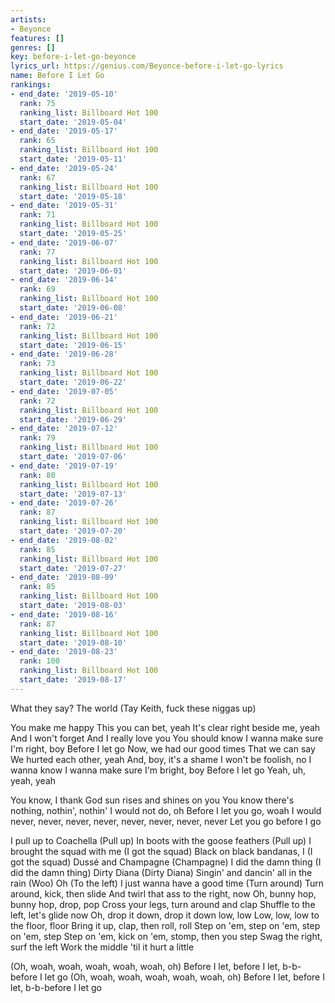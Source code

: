 ```yaml
---
artists:
- Beyonce
features: []
genres: []
key: before-i-let-go-beyonce
lyrics_url: https://genius.com/Beyonce-before-i-let-go-lyrics
name: Before I Let Go
rankings:
- end_date: '2019-05-10'
  rank: 75
  ranking_list: Billboard Hot 100
  start_date: '2019-05-04'
- end_date: '2019-05-17'
  rank: 65
  ranking_list: Billboard Hot 100
  start_date: '2019-05-11'
- end_date: '2019-05-24'
  rank: 67
  ranking_list: Billboard Hot 100
  start_date: '2019-05-18'
- end_date: '2019-05-31'
  rank: 71
  ranking_list: Billboard Hot 100
  start_date: '2019-05-25'
- end_date: '2019-06-07'
  rank: 77
  ranking_list: Billboard Hot 100
  start_date: '2019-06-01'
- end_date: '2019-06-14'
  rank: 69
  ranking_list: Billboard Hot 100
  start_date: '2019-06-08'
- end_date: '2019-06-21'
  rank: 72
  ranking_list: Billboard Hot 100
  start_date: '2019-06-15'
- end_date: '2019-06-28'
  rank: 73
  ranking_list: Billboard Hot 100
  start_date: '2019-06-22'
- end_date: '2019-07-05'
  rank: 72
  ranking_list: Billboard Hot 100
  start_date: '2019-06-29'
- end_date: '2019-07-12'
  rank: 79
  ranking_list: Billboard Hot 100
  start_date: '2019-07-06'
- end_date: '2019-07-19'
  rank: 80
  ranking_list: Billboard Hot 100
  start_date: '2019-07-13'
- end_date: '2019-07-26'
  rank: 87
  ranking_list: Billboard Hot 100
  start_date: '2019-07-20'
- end_date: '2019-08-02'
  rank: 85
  ranking_list: Billboard Hot 100
  start_date: '2019-07-27'
- end_date: '2019-08-09'
  rank: 85
  ranking_list: Billboard Hot 100
  start_date: '2019-08-03'
- end_date: '2019-08-16'
  rank: 87
  ranking_list: Billboard Hot 100
  start_date: '2019-08-10'
- end_date: '2019-08-23'
  rank: 100
  ranking_list: Billboard Hot 100
  start_date: '2019-08-17'
---
```

What they say?
The world
(Tay Keith, fuck these niggas up)


You make me happy
This you can bet, yeah
It's clear right beside me, yeah
And I won't forget
And I really love you
You should know
I wanna make sure I'm right, boy
Before I let go
Now, we had our good times
That we can say
We hurted each other, yeah
And, boy, it's a shame
I won't be foolish, no
I wanna know
I wanna make sure I'm bright, boy
Before I let go
Yeah, uh, yeah, yeah


You know, I thank God sun rises and shines on you
You know there's nothing, nothin', nothin' I would not do, oh
Before I let you go, woah
I would never, never, never, never, never, never, never, never
Let you go before I go


I pull up to Coachella (Pull up)
In boots with the goose feathers (Pull up)
I brought the squad with me (I got the squad)
Black on black bandanas, I (I got the squad)
Dussé and Champagne (Champagne)
I did the damn thing (I did the damn thing)
Dirty Diana (Dirty Diana)
Singin' and dancin' all in the rain (Woo)
Oh (To the left)
I just wanna have a good time (Turn around)
Turn around, kick, then slide
And twirl that ass to the right, now
Oh, bunny hop, bunny hop, drop, pop
Cross your legs, turn around and clap
Shuffle to the left, let's glide now
Oh, drop it down, drop it down low, low
Low, low, low to the floor, floor
Bring it up, clap, then roll, roll
Step on 'em, step on 'em, step on 'em, step
Step on 'em, kick on 'em, stomp, then you step
Swag the right, surf the left
Work the middle 'til it hurt a little


(Oh, woah, woah, woah, woah, woah, oh)
Before I let, before I let, b-b-before I let go
(Oh, woah, woah, woah, woah, woah, oh)
Before I let, before I let, b-b-before I let go

